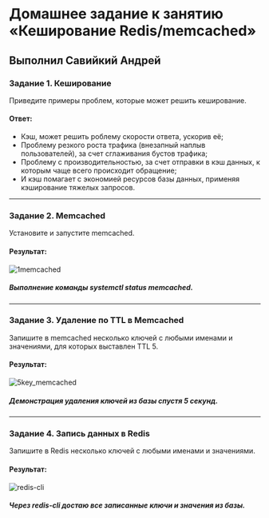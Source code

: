 # Домашнее задание к занятию «Кеширование Redis/memcached»

## Выполнил Савийкий Андрей

### Задание 1. Кеширование 

Приведите примеры проблем, которые может решить кеширование. 

#### Ответ:

- Кэш, может решить роблему скорости ответа, ускорив её;
- Проблему резкого роста трафика (внезапный наплыв пользователей), за счет сглаживания бустов трафика;
- Проблему с производительностью, за счет отправки в кэш данных, к которым чаще всего происходит обращение;
- И кэш помагает с экономией ресурсов базы данных, применяя кэширование тяжелых запросов.

---

### Задание 2. Memcached

Установите и запустите memcached.

#### Результат:

![1memcached](https://github.com/FoxySOTKA/SYSDB-20/assets/141597247/26dac637-4610-4935-8bdf-641550983976)


##### Выполнение команды systemctl status memcached.

---

### Задание 3. Удаление по TTL в Memcached

Запишите в memcached несколько ключей с любыми именами и значениями, для которых выставлен TTL 5. 

#### Результат:

![5key_memcached](https://github.com/FoxySOTKA/SYSDB-20/assets/141597247/0a5c35db-0f9e-4a7b-8321-eef6b90b2990)

##### Демонстрация удаления ключей из базы спустя 5 секунд.

---

### Задание 4. Запись данных в Redis

Запишите в Redis несколько ключей с любыми именами и значениями. 

#### Результат:

![redis-cli](https://github.com/FoxySOTKA/SYSDB-20/assets/141597247/e7da963e-8636-4f90-a603-ca61b2196c9d)


##### Через redis-cli достаю все записанные ключи и значения из базы.

